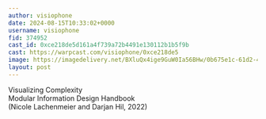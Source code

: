 ```yaml
---
author: visiophone
date: 2024-08-15T10:33:02+0000
username: visiophone
fid: 374952
cast_id: 0xce218de5d161a4f739a72b4491e130112b1b5f9b
cast: https://warpcast.com/visiophone/0xce218de5
image: https://imagedelivery.net/BXluQx4ige9GuW0Ia56BHw/0b675e1c-61d2-4ef7-45b9-9776bf669b00/original
layout: post
---
```

Visualizing Complexity  
Modular Information Design Handbook  
(Nicole Lachenmeier and Darjan Hil, 2022)  

<img src='https://imagedelivery.net/BXluQx4ige9GuW0Ia56BHw/0b675e1c-61d2-4ef7-45b9-9776bf669b00/original' alt='' referrerpolicy='no-referrer'/>
<img src='https://imagedelivery.net/BXluQx4ige9GuW0Ia56BHw/2e0e179a-17c1-452e-a83c-432c83c08100/original' alt='' referrerpolicy='no-referrer'/>